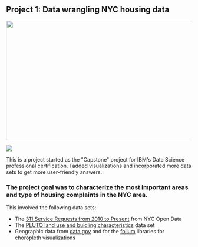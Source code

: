 ## Project 1: Data wrangling NYC housing data

<img src="https://github.com/dougfaust/Portfolio/blob/master/images/NYC_heatmap.jpg" width="549" height="324" />

![](https://github.com/dougfaust/Portfolio/blob/master/images/NYC_complaint_heatmap.jpg)

This is a project started as the "Capstone" project for IBM's Data Science professional certification.  I added visualizations and incorporated more data sets to get more user-friendly answers.

### The project goal was to characterize the most important areas and type of housing complaints in the NYC area.

This involved the following data sets:
- The [311 Service Requests from 2010 to Present](https://data.cityofnewyork.us/Social-Services/311-Service-Requests-from-2010-to-Present/erm2-nwe9) from NYC Open Data
- The [PLUTO land use and buidling characteristics](https://www1.nyc.gov/site/planning/data-maps/open-data/dwn-pluto-mappluto.page) data set
- Geographic data from [data.gov](https://catalog.data.gov/dataset/zip-codes-zipcodes) and for the [folium](https://python-visualization.github.io/folium/) libraries for choropleth visualizations
